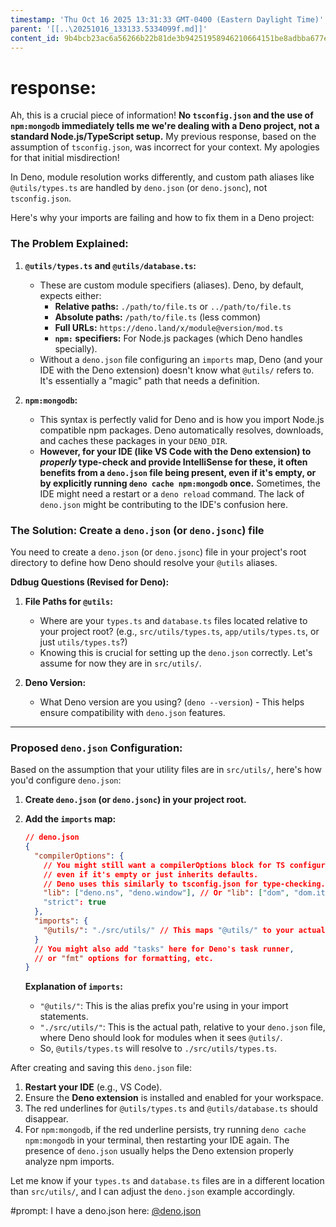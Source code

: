 ```yaml
---
timestamp: 'Thu Oct 16 2025 13:31:33 GMT-0400 (Eastern Daylight Time)'
parent: '[[..\20251016_133133.5334099f.md]]'
content_id: 9b4bcb23ac6a56266b22b81de3b94251958946210664151be8adbba677e51199
---
```


# response:

Ah, this is a crucial piece of information! **No `tsconfig.json` and the use of `npm:mongodb` immediately tells me we're dealing with a Deno project, not a standard Node.js/TypeScript setup.** My previous response, based on the assumption of `tsconfig.json`, was incorrect for your context. My apologies for that initial misdirection!

In Deno, module resolution works differently, and custom path aliases like `@utils/types.ts` are handled by `deno.json` (or `deno.jsonc`), not `tsconfig.json`.

Here's why your imports are failing and how to fix them in a Deno project:

### The Problem Explained:

1. **`@utils/types.ts` and `@utils/database.ts`:**
   * These are custom module specifiers (aliases). Deno, by default, expects either:
     * **Relative paths:** `./path/to/file.ts` or `../path/to/file.ts`
     * **Absolute paths:** `/path/to/file.ts` (less common)
     * **Full URLs:** `https://deno.land/x/module@version/mod.ts`
     * **`npm:` specifiers:** For Node.js packages (which Deno handles specially).
   * Without a `deno.json` file configuring an `imports` map, Deno (and your IDE with the Deno extension) doesn't know what `@utils/` refers to. It's essentially a "magic" path that needs a definition.

2. **`npm:mongodb`:**
   * This syntax is perfectly valid for Deno and is how you import Node.js compatible npm packages. Deno automatically resolves, downloads, and caches these packages in your `DENO_DIR`.
   * **However, for your IDE (like VS Code with the Deno extension) to *properly* type-check and provide IntelliSense for these, it often benefits from a `deno.json` file being present, even if it's empty, or by explicitly running `deno cache npm:mongodb` once.** Sometimes, the IDE might need a restart or a `deno reload` command. The lack of `deno.json` might be contributing to the IDE's confusion here.

### The Solution: Create a `deno.json` (or `deno.jsonc`) file

You need to create a `deno.json` (or `deno.jsonc`) file in your project's root directory to define how Deno should resolve your `@utils` aliases.

**Ddbug Questions (Revised for Deno):**

1. **File Paths for `@utils`:**
   * Where are your `types.ts` and `database.ts` files located relative to your project root? (e.g., `src/utils/types.ts`, `app/utils/types.ts`, or just `utils/types.ts`?)
   * Knowing this is crucial for setting up the `deno.json` correctly. Let's assume for now they are in `src/utils/`.

2. **Deno Version:**
   * What Deno version are you using? (`deno --version`) - This helps ensure compatibility with `deno.json` features.

***

### Proposed `deno.json` Configuration:

Based on the assumption that your utility files are in `src/utils/`, here's how you'd configure `deno.json`:

1. **Create `deno.json` (or `deno.jsonc`) in your project root.**

2. **Add the `imports` map:**

   ```json
   // deno.json
   {
     "compilerOptions": {
       // You might still want a compilerOptions block for TS configuration,
       // even if it's empty or just inherits defaults.
       // Deno uses this similarly to tsconfig.json for type-checking.
       "lib": ["deno.ns", "deno.window"], // Or "lib": ["dom", "dom.iterable", "deno.ns"] if not a browser project
       "strict": true
     },
     "imports": {
       "@utils/": "./src/utils/" // This maps "@utils/" to your actual source directory
     }
     // You might also add "tasks" here for Deno's task runner,
     // or "fmt" options for formatting, etc.
   }
   ```

   **Explanation of `imports`:**

   * `"@utils/"`: This is the alias prefix you're using in your import statements.
   * `"./src/utils/"`: This is the actual path, relative to your `deno.json` file, where Deno should look for modules when it sees `@utils/`.
   * So, `@utils/types.ts` will resolve to `./src/utils/types.ts`.

After creating and saving this `deno.json` file:

1. **Restart your IDE** (e.g., VS Code).
2. Ensure the **Deno extension** is installed and enabled for your workspace.
3. The red underlines for `@utils/types.ts` and `@utils/database.ts` should disappear.
4. For `npm:mongodb`, if the red underline persists, try running `deno cache npm:mongodb` in your terminal, then restarting your IDE again. The presence of `deno.json` usually helps the Deno extension properly analyze npm imports.

Let me know if your `types.ts` and `database.ts` files are in a different location than `src/utils/`, and I can adjust the `deno.json` example accordingly.

\#prompt: I have a deno.json here: [@deno.json](/../../deno.json)
